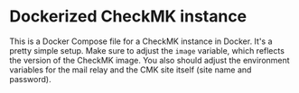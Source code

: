 # Dockerized CheckMK instance

This is a Docker Compose file for a CheckMK instance in Docker. It's a pretty simple setup. Make sure to adjust the `image` variable, which reflects the version of the CheckMK image. You also should adjust the environment variables for the mail relay and the CMK site itself (site name and password).

